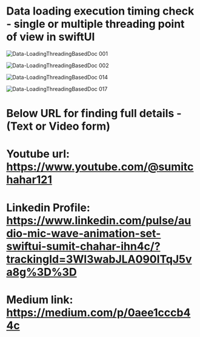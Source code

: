 # Data loading execution timing check - single or multiple threading point of view in swiftUI

![Data-LoadingThreadingBasedDoc 001](https://github.com/user-attachments/assets/3e582443-9274-439e-9544-32c2fc2a7a46)

![Data-LoadingThreadingBasedDoc 002](https://github.com/user-attachments/assets/40048160-fd5b-49b5-95e2-cdeeb62e6c4a)

![Data-LoadingThreadingBasedDoc 014](https://github.com/user-attachments/assets/fcbf9e17-4a0f-42e4-9912-f7c3312c104d)

![Data-LoadingThreadingBasedDoc 017](https://github.com/user-attachments/assets/2c5db2ee-b55b-43fb-b638-39fec03600f5)

# Below URL for finding full details - (Text or Video form)

# Youtube url: https://www.youtube.com/@sumitchahar121

# Linkedin Profile: https://www.linkedin.com/pulse/audio-mic-wave-animation-set-swiftui-sumit-chahar-ihn4c/?trackingId=3Wl3wabJLA090ITqJ5va8g%3D%3D 

# Medium link: https://medium.com/p/0aee1cccb44c
